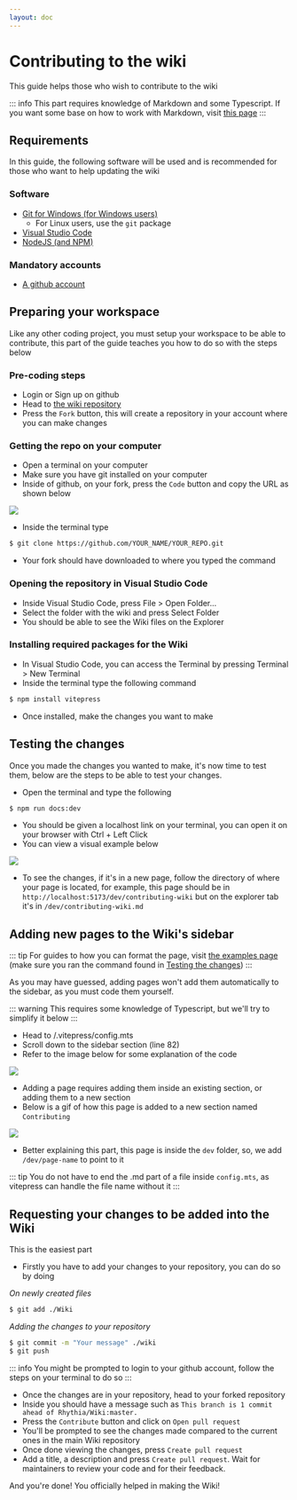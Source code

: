```yaml
---
layout: doc
---
```


# Contributing to the wiki

This guide helps those who wish to contribute to the wiki

::: info
This part requires knowledge of Markdown and some Typescript.
If you want some base on how to work with Markdown, visit [this page](https://docs.github.com/en/get-started/writing-on-github/getting-started-with-writing-and-formatting-on-github/basic-writing-and-formatting-syntax)
:::

## Requirements
In this guide, the following software will be used and is recommended for those who want to help updating the wiki

### Software
- [Git for Windows (for Windows users)](https://gitforwindows.org/)
    - For Linux users, use the `git` package
- [Visual Studio Code](https://code.visualstudio.com/)
- [NodeJS (and NPM)](https://nodejs.org/)

### Mandatory accounts
- [A github account](https://github.com/)

## Preparing your workspace
Like any other coding project, you must setup your workspace to be able to contribute, this part of the guide teaches you how to do so with the steps below

### Pre-coding steps
- Login or Sign up on github
- Head to [the wiki repository](https://github.com/Rhythia/Wiki/)
- Press the `Fork` button, this will create a repository in your account where you can make changes

### Getting the repo on your computer
- Open a terminal on your computer
- Make sure you have git installed on your computer
- Inside of github, on your fork, press the `Code` button and copy the URL as shown below

![](/src/dev/copy.gif)

- Inside the terminal type

```sh
$ git clone https://github.com/YOUR_NAME/YOUR_REPO.git
```
- Your fork should have downloaded to where you typed the command

### Opening the repository in Visual Studio Code

- Inside Visual Studio Code, press File > Open Folder...
- Select the folder with the wiki and press Select Folder
- You should be able to see the Wiki files on the Explorer

### Installing required packages for the Wiki

- In Visual Studio Code, you can access the Terminal by pressing Terminal > New Terminal
- Inside the terminal type the following command

```sh
$ npm install vitepress
```
- Once installed, make the changes you want to make

## Testing the changes
Once you made the changes you wanted to make, it's now time to test them, below are the steps to be able to test your changes.

- Open the terminal and type the following
```sh
$ npm run docs:dev
```
- You should be given a localhost link on your terminal, you can open it on your browser with Ctrl + Left Click
- You can view a visual example below

![](/src/dev/testing.gif)

- To see the changes, if it's in a new page, follow the directory of where your page is located, for example, this page should be in `http://localhost:5173/dev/contributing-wiki` but on the explorer tab it's in `/dev/contributing-wiki.md`

## Adding new pages to the Wiki's sidebar
::: tip
For guides to how you can format the page, visit [the examples page](/markdown-examples) (make sure you ran the command found in [Testing the changes](#testing-the-changes))
:::

As you may have guessed, adding pages won't add them automatically to the sidebar, as you must code them yourself.

::: warning
This requires some knowledge of Typescript, but we'll try to simplify it below
:::

- Head to /.vitepress/config.mts
- Scroll down to the sidebar section (line 82)
- Refer to the image below for some explanation of the code

![](/src/dev/cfg1.png)

- Adding a page requires adding them inside an existing section, or adding them to a new section
- Below is a gif of how this page is added to a new section named `Contributing`

![](/src/dev/section.gif)

- Better explaining this part, this page is inside the `dev` folder, so, we add `/dev/page-name` to point to it

::: tip
You do not have to end the .md part of a file inside `config.mts`, as vitepress can handle the file name without it
:::

## Requesting your changes to be added into the Wiki
This is the easiest part

- Firstly you have to add your changes to your repository, you can do so by doing

*On newly created files*

```sh
$ git add ./Wiki
```
*Adding the changes to your repository*
```sh
$ git commit -m "Your message" ./wiki
$ git push
```

::: info
You might be prompted to login to your github account, follow the steps on your terminal to do so
:::

- Once the changes are in your repository, head to your forked repository
- Inside you should have a message such as `This branch is 1 commit ahead of Rhythia/Wiki:master.`
- Press the `Contribute` button and click on `Open pull request`
- You'll be prompted to see the changes made compared to the current ones in the main Wiki repository
- Once done viewing the changes, press `Create pull request`
- Add a title, a description and press `Create pull request`. Wait for maintainers to review your code and for their feedback.

And you're done! You officially helped in making the Wiki!
